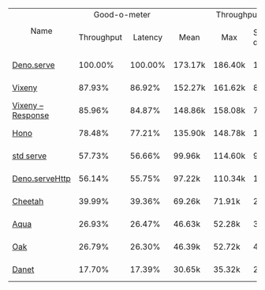 <table>
<tr>
    <td align="center" rowspan="2">Name</td>
    <td align="center" colspan="2">Good-o-meter</td>
    <td align="center" colspan="4">Throughput (rps)</td>
    <td align="center" colspan="3">Latency (ms)</td>
</tr>
<tr>
    <!-- still Name -->
    <td align="center">Throughput</td>
    <td align="center">Latency</td>
    <td align="center">Mean</td>
    <td align="center">Max</td>
    <td align="center">Standard deviation</td>
    <td align="center">Size per second</td>
    <td align="center">Avg</td>
    <td align="center">Min</td>
    <td align="center">Max</td>
</tr><tr>
    <td><a href="./deno_serve.ts.md">Deno.serve</a></td>
    <td>100.00%</td>
    <td>100.00%</td>
    <td>173.17k</td>
    <td>186.40k</td>
    <td>14.93k</td>
    <td>1.84 MiB</td>
    <td>0.36</td>
    <td>0.27</td>
    <td>1.16</td>
</tr>
<tr>
    <td><a href="./vixeny.ts.md">Vixeny</a></td>
    <td>87.93%</td>
    <td>86.92%</td>
    <td>152.27k</td>
    <td>161.62k</td>
    <td>8.78k</td>
    <td>1.31 MiB</td>
    <td>0.42</td>
    <td>0.32</td>
    <td>1.20</td>
</tr>
<tr>
    <td><a href="./vixeny_response.ts.md">Vixeny – Response</a></td>
    <td>85.96%</td>
    <td>84.87%</td>
    <td>148.86k</td>
    <td>158.08k</td>
    <td>7.52k</td>
    <td>1.28 MiB</td>
    <td>0.43</td>
    <td>0.32</td>
    <td>1.16</td>
</tr>
<tr>
    <td><a href="./hono.ts.md">Hono</a></td>
    <td>78.48%</td>
    <td>77.21%</td>
    <td>135.90k</td>
    <td>148.78k</td>
    <td>11.05k</td>
    <td>1.42 MiB</td>
    <td>0.47</td>
    <td>0.29</td>
    <td>2.98</td>
</tr>
<tr>
    <td><a href="./deno_std_serve.ts.md">std serve</a></td>
    <td>57.73%</td>
    <td>56.66%</td>
    <td>99.96k</td>
    <td>114.60k</td>
    <td>9.62k</td>
    <td>1.05 MiB</td>
    <td>0.64</td>
    <td>0.36</td>
    <td>3.07</td>
</tr>
<tr>
    <td><a href="./deno_serve_http.ts.md">Deno.serveHttp</a></td>
    <td>56.14%</td>
    <td>55.75%</td>
    <td>97.22k</td>
    <td>110.34k</td>
    <td>11.41k</td>
    <td>1.03 MiB</td>
    <td>0.65</td>
    <td>0.27</td>
    <td>3.46</td>
</tr>
<tr>
    <td><a href="./cheetah.ts.md">Cheetah</a></td>
    <td>39.99%</td>
    <td>39.36%</td>
    <td>69.26k</td>
    <td>71.91k</td>
    <td>2.79k</td>
    <td>0.73 MiB</td>
    <td>0.92</td>
    <td>0.60</td>
    <td>1.81</td>
</tr>
<tr>
    <td><a href="./aqua.ts.md">Aqua</a></td>
    <td>26.93%</td>
    <td>26.47%</td>
    <td>46.63k</td>
    <td>52.28k</td>
    <td>3.83k</td>
    <td>0.49 MiB</td>
    <td>1.37</td>
    <td>0.55</td>
    <td>4.50</td>
</tr>
<tr>
    <td><a href="./oak.ts.md">Oak</a></td>
    <td>26.79%</td>
    <td>26.30%</td>
    <td>46.39k</td>
    <td>52.72k</td>
    <td>4.78k</td>
    <td>0.49 MiB</td>
    <td>1.38</td>
    <td>0.71</td>
    <td>4.80</td>
</tr>
<tr>
    <td><a href="./danet.ts.md">Danet</a></td>
    <td>17.70%</td>
    <td>17.39%</td>
    <td>30.65k</td>
    <td>35.32k</td>
    <td>2.75k</td>
    <td>0.32 MiB</td>
    <td>2.08</td>
    <td>0.69</td>
    <td>5.93</td>
</tr>
</table>